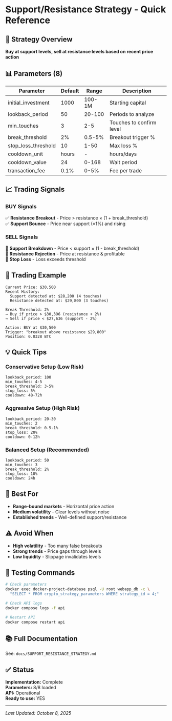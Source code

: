 # Support/Resistance Strategy - Quick Reference

## 🎯 Strategy Overview
**Buy at support levels, sell at resistance levels based on recent price action**

## 📊 Parameters (8)

| Parameter | Default | Range | Description |
|-----------|---------|-------|-------------|
| initial_investment | 1000 | 100-1M | Starting capital |
| lookback_period | 50 | 20-100 | Periods to analyze |
| min_touches | 3 | 2-5 | Touches to confirm level |
| break_threshold | 2% | 0.5-5% | Breakout trigger % |
| stop_loss_threshold | 10 | 1-50 | Max loss % |
| cooldown_unit | hours | - | hours/days |
| cooldown_value | 24 | 0-168 | Wait period |
| transaction_fee | 0.1% | 0-5% | Fee per trade |

## 📈 Trading Signals

### BUY Signals
✅ **Resistance Breakout** - Price > resistance × (1 + break_threshold)  
✅ **Support Bounce** - Price near support (±1%) and rising

### SELL Signals
🔴 **Support Breakdown** - Price < support × (1 - break_threshold)  
🔴 **Resistance Rejection** - Price at resistance & profitable  
🔴 **Stop Loss** - Loss exceeds threshold

## 🎨 Trading Example

```
Current Price: $30,500
Recent History:
  Support detected at: $28,200 (4 touches)
  Resistance detected at: $29,800 (3 touches)

Break Threshold: 2%
→ Buy if price > $30,396 (resistance + 2%)
→ Sell if price < $27,636 (support - 2%)

Action: BUY at $30,500
Trigger: "breakout above resistance $29,800"
Position: 0.0328 BTC
```

## 💡 Quick Tips

### Conservative Setup (Low Risk)
```
lookback_period: 100
min_touches: 4-5
break_threshold: 3-5%
stop_loss: 5%
cooldown: 48-72h
```

### Aggressive Setup (High Risk)
```
lookback_period: 20-30
min_touches: 2
break_threshold: 0.5-1%
stop_loss: 20%
cooldown: 0-12h
```

### Balanced Setup (Recommended)
```
lookback_period: 50
min_touches: 3
break_threshold: 2%
stop_loss: 10%
cooldown: 24h
```

## 🎯 Best For
- **Range-bound markets** - Horizontal price action
- **Medium volatility** - Clear levels without noise
- **Established trends** - Well-defined support/resistance

## ⚠️ Avoid When
- **High volatility** - Too many false breakouts
- **Strong trends** - Price gaps through levels
- **Low liquidity** - Slippage invalidates levels

## 🔧 Testing Commands

```bash
# Check parameters
docker exec docker-project-database psql -U root webapp_db -c \
  "SELECT * FROM crypto_strategy_parameters WHERE strategy_id = 4;"

# Check API logs
docker compose logs -f api

# Restart API
docker compose restart api
```

## 📚 Full Documentation
See: `docs/SUPPORT_RESISTANCE_STRATEGY.md`

## ✅ Status
**Implementation:** Complete  
**Parameters:** 8/8 loaded  
**API:** Operational  
**Ready to use:** YES

---
*Last Updated: October 8, 2025*
